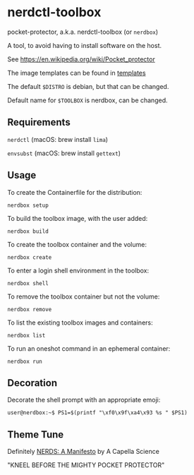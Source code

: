 # nerdctl-toolbox

pocket-protector, a.k.a. nerdctl-toolbox (or `nerdbox`)

A tool, to avoid having to install software on the host.

See <https://en.wikipedia.org/wiki/Pocket_protector>

The image templates can be found in [templates](templates)

The default `$DISTRO` is debian, but that can be changed.

Default name for `$TOOLBOX` is nerdbox, can be changed.

## Requirements

`nerdctl` (macOS: brew install `lima`)

`envsubst` (macOS: brew install `gettext`)

## Usage

To create the Containerfile for the distribution:

`nerdbox setup`

To build the toolbox image, with the user added:

`nerdbox build`

To create the toolbox container and the volume:

`nerdbox create`

To enter a login shell environment in the toolbox:

`nerdbox shell`

To remove the toolbox container but not the volume:

`nerdbox remove`

To list the existing toolbox images and containers:

`nerdbox list`

To run an oneshot command in an ephemeral container:

`nerdbox run`

## Decoration

Decorate the shell prompt with an appropriate emoji:

```
user@nerdbox:~$ PS1=$(printf "\xf0\x9f\xa4\x93 %s " $PS1)
```

## Theme Tune

Definitely [NERDS: A Manifesto](https://youtu.be/6v9-Cp1Lkw4) by A Capella Science

"KNEEL BEFORE THE MIGHTY POCKET PROTECTOR"
